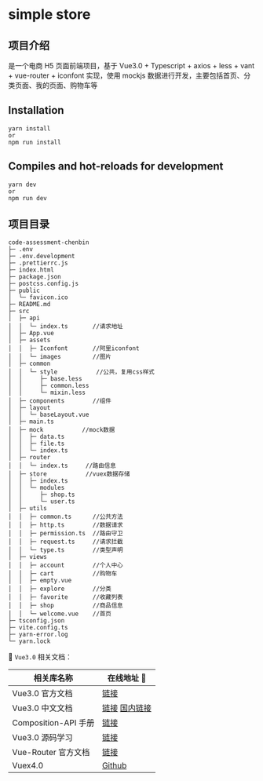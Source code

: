 # simple store

## 项目介绍

是一个电商 H5 页面前端项目，基于 Vue3.0 + Typescript + axios + less + vant + vue-router + iconfont 实现，使用 mockjs 数据进行开发，主要包括首页、分类页面、我的页面、购物车等

## Installation

```shell
yarn install
or
npm run install
```

## Compiles and hot-reloads for development

```shell
yarn dev
or
npm run dev
```

## 项目目录

```
code-assessment-chenbin
├─ .env
├─ .env.development
├─ .prettierrc.js
├─ index.html
├─ package.json
├─ postcss.config.js
├─ public
│  └─ favicon.ico
├─ README.md
├─ src
│  ├─ api
│  │  └─ index.ts       //请求地址
│  ├─ App.vue
│  ├─ assets
│  │  ├─ Iconfont       //阿里iconfont
│  │  └─ images         //图片
│  ├─ common
│  │  └─ style           //公共，复用css样式
│  │     ├─ base.less
│  │     ├─ common.less
│  │     └─ mixin.less
│  ├─ components        //组件
│  ├─ layout
│  │  └─ baseLayout.vue
│  ├─ main.ts
│  ├─ mock           //mock数据
│  │  ├─ data.ts
│  │  ├─ file.ts
│  │  └─ index.ts
│  ├─ router
│  │  └─ index.ts     //路由信息
│  ├─ store           //vuex数据存储
│  │  ├─ index.ts
│  │  └─ modules
│  │     ├─ shop.ts
│  │     └─ user.ts
│  ├─ utils
│  │  ├─ common.ts      //公共方法
│  │  ├─ http.ts        //数据请求
│  │  ├─ permission.ts  //路由守卫
│  │  ├─ request.ts     //请求拦截
│  │  └─ type.ts        //类型声明
│  ├─ views
│  │  ├─ account        //个人中心
│  │  ├─ cart           //购物车
│  │  ├─ empty.vue
│  │  ├─ explore        //分类
│  │  ├─ favorite       //收藏列表
│  │  ├─ shop           //商品信息
│  │  └─ welcome.vue    //首页
├─ tsconfig.json
├─ vite.config.ts
├─ yarn-error.log
└─ yarn.lock

```

📖 `Vue3.0` 相关文档：

| 相关库名称           | 在线地址 🔗                                                                                                                   |
| -------------------- | ----------------------------------------------------------------------------------------------------------------------------- |
| Vue3.0 官方文档      | <a href="https://v3.vuejs.org/" target="_blank">链接</a>                                                                      |
| Vue3.0 中文文档      | <a href="https://v3.cn.vuejs.org/" target="_blank">链接</a> <a href="https://vue3js.cn/docs/zh/" target="_blank">国内链接</a> |
| Composition-API 手册 | <a href="https://vue3js.cn/vue-composition-api/" target="_blank">链接</a>                                                     |
| Vue3.0 源码学习      | <a href="https://vue3js.cn/start/" target="_blank">链接</a>                                                                   |
| Vue-Router 官方文档  | <a href="https://next.router.vuejs.org/" target="_blank">链接</a>                                                             |
| Vuex4.0              | <a href="https://github.com/vuejs/vuex/tree/4.0/" target="_blank">Github</a>                                                  |
